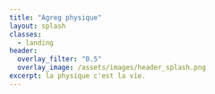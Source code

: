 ```yaml
---
title: "Agreg physique"
layout: splash
classes:
  - landing
header:
  overlay_filter: "0.5"
  overlay_image: /assets/images/header_splash.png
excerpt: la physique c'est la vie.
---
```


# 
